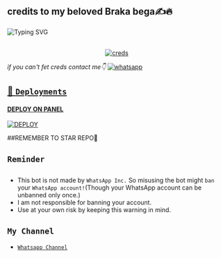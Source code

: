 ## credits to my beloved Braka bega✍️🔥
![Typing SVG](https://readme-typing-svg.demolab.com?font=Ribeye&size=50&pause=1000&color=A93226&center=true&width=900&height=100&lines=Its%20Queenkagome;%20Multi-Device%20WhatsApp%20Bot;%20Developed%20By%20King%20Johan)
<p align="center">
<br>
<a href='https://kingjohanmd-creds-generator.onrender.com' target="_blank"><img alt='creds' src='https://img.shields.io/badge/Session_id-100000?style=for-the-badge&logo=scan&logoColor=white&labelColor=black&color=black'/></a>
 
 *if you can't fet creds contact me👇*
    <a aria-label="if you cant get creds contact me" href="https://wa.me/2349134457509?text=Hi!! king johan Sir, I need Your Help" target="_blank">
    <img alt="whatsapp" src="https://img.shields.io/badge/Owner%20Whatsapp-25D366?style=for-the-badge&logo=whatsapp&logoColor=white" />
</p>

## 🚀 `Deployments`
#### DEPLOY ON PANEL

    
<a href='https://dashboard.katabump.com/auth/login#c0a726' target="_blank"><img alt='DEPLOY' src='https://img.shields.io/badge/-DEPLOY-black?style=for-the-badge&logo=heroku&logoColor=white'/></a>

##REMEMBER TO STAR REPO🥹
## `Reminder`
   
## 
- This bot is not made by `WhatsApp Inc.` So misusing the bot might `ban` your `WhatsApp account!`(Though your WhatsApp account can be unbanned only once.)
- I am not responsible for banning your account.
- Use at your own risk by keeping this warning in mind.
## ```My Channel```

- [`Whatsapp Channel`](https://whatsapp.com/channel/0029VanxGm5J3jv39RvJIM39)
